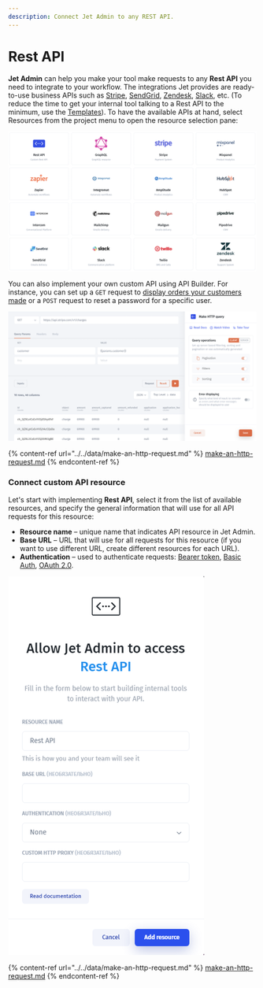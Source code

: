 ```yaml
---
description: Connect Jet Admin to any REST API.
---
```


# Rest API

**Jet Admin** can help you make your tool make requests to any **Rest API** you need to integrate to your workflow. The integrations Jet provides are ready-to-use business APIs such as [Stripe](../stripe.md), [SendGrid](../sendgrid.md), [Zendesk](../zendesk.md), [Slack](../slack.md), etc. (To reduce the time to get your internal tool talking to a Rest API to the minimum, use the [Templates](broken-reference)). To have the  available APIs at hand, select Resources from the project menu to open the resource selection pane:

![](<../../../.gitbook/assets/image (821).png>)

You can also implement your own custom API using API Builder. For instance, you can set up a `GET` request to [display orders your customers made](../../../getting-started/part-2-intermediate/perform-api-requests.md) or a `POST` request to reset a password for a specific user. &#x20;

![](<../../../.gitbook/assets/image (822).png>)

{% content-ref url="../../data/make-an-http-request.md" %}
[make-an-http-request.md](../../data/make-an-http-request.md)
{% endcontent-ref %}

### Connect custom API resource

Let's start with implementing **Rest API**, select it from the list of available resources, and specify the general information that will use for all API requests for this resource:&#x20;

* **Resource name** – unique name that indicates API resource in Jet Admin.
* **Base URL** – URL that will use for all requests for this resource (if you want to use different URL, create different resources for each URL).
* **Authentication** –  used to authenticate requests: [Bearer token](bearer-token.md), [Basic Auth](basic-authentication.md), [OAuth 2.0](oauth-2.0.md).

![](<../../../.gitbook/assets/image (617).png>)

{% content-ref url="../../data/make-an-http-request.md" %}
[make-an-http-request.md](../../data/make-an-http-request.md)
{% endcontent-ref %}

